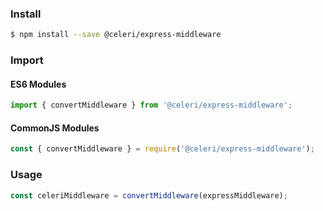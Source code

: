
### Install

```bash
$ npm install --save @celeri/express-middleware
```



### Import

#### ES6 Modules

```javascript
import { convertMiddleware } from '@celeri/express-middleware';
```

#### CommonJS Modules

```javascript
const { convertMiddleware } = require('@celeri/express-middleware');
```



### Usage

```javascript
const celeriMiddleware = convertMiddleware(expressMiddleware);
```
